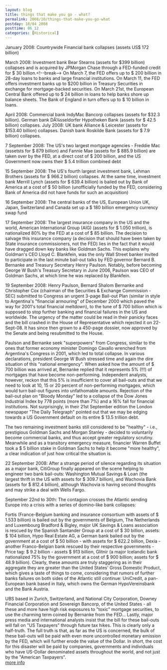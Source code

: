 ```yaml
---
layout: blog
title: things that make you go - what?
permalink: 2008/10/things-that-make-you-go-what
postday: 10/04 2008
posttime: 06_12
categories: [Historical]
---
```


<p>January 2008: Countrywide Financial bank collapses (assets US$ 172 billion)</p>
<p>March 2008: Investment bank Bear Stearns (assets for $399 billion) collapses and is acquired by JPMorgan Chase through a FED-funded credit for $ 30 billion.&lt;!--break--> On March 7, the FED offers up to $ 200 billion in 28-day loans to banks and large financial institutions. On March 11, the FED offers investment banks up to $200 billion in Treasury Securities in exchange for mortgage-backed securities. On March 21st, the European Central Bank offered up to $ 24 billion in loans to help banks shore up balance sheets. The Bank of England in turn offers up to $ 10 billion in loans.</p>
<p>April 2008: Commercial bank IndyMac Bancorp collapses (assets for $32.3 billion). German bank DÃ¼sseldorfer Hypotheken Bank (assets for $ 42.5 billion) collapses. July 2008: UK bank Alliance &amp; Leicester (assets for $153.40 billion) collapses. Danish bank Roskilde Bank (assets for $ 7.9 billion) collapses.</p>
<p>7 September 2008: The US's two largest mortgage agencies - Freddie Mac (assetsts for $ 879 billion) and Fannie Mae (assets for $ 885.9 billion) are taken over by the FED, at a direct cost of $ 200 billion, and the US Government now owns their $ 5.4 trillion combined debt</p>
<p>15 September 2008: The US's fourth largest investment bank, Lehman Brothers (assets for $ 966.2 billion) collapses. At the same time, investment bank Merrill Lynch (assets for $ 639.4 billion) is bailed out by Bank of America at a cost of $ 50 billion (unofficially funded by the FED, considering Bank of America did not have funds for such an acquisition)</p>
<p>16 September 2008: The central banks of the US, European Union UK, Japan, Switzerland and Canada set up a $ 180 billion emergency currency swap fund</p>
<p>17 September 2008: The largest insurance company in the US and the world, American International Group (AIG) (assets for $ 1.050 trillion), is nationalized 80% by the FED at a cost of $ 85 billion. The decision to salvage this insurance company (a decision that should have been taken by State insurance commissioners, not the FED) lies in the fact that it would have dragged down key banks like Goldman Sachs. This explains why Goldman's CEO Lloyd C. Blankfein, was the only Wall Street banker invited to participate in the last minute bail-out talks by FED governor Bernard B. Bernanke and Treasury Secretary Henry Paulson. Notably, before becoming George W Bush's Treasury Secretary in June 2006, Paulson was CEO of Goldman Sachs, at which time he was replaced by Blankfein.</p>
<p>19 September 2008: Henry Paulson, Bernard Shalom Bernanke and Christopher Cox (chairman of the Securities &amp; Exchange Commission - SEC) submitted to Congress an urgent 3-page Bail-out Plan (similar in style to Argentina's "financial armouring" of December 2000 which paved the way for 2001's total financial meltdown), to the tune of $ 700 billion which is supposed to stop further banking and financial failures in the US and worldwide. The urgency of the matter could be read in their panicky faces and the bill crashed in the House of Representative which rejected it on 22-Sept-08. It has since then grown to a 450-page dossier, now approved by the Senate and being resubmitted to the House.</p>
<p>Paulson and Bernanke seek "superpowers" from Congress, similar to the ones that former economy minister Domingo Cavallo wrenched from Argentina's Congress in 2001, which led to total collapse. In various declarations, president George W Bush stressed time and again the dire situation of this "national emergency". When asked how the amount of $ 700 billion was arrived at, Bernanke replied that it represents 5% (!!!) of mortgages that have become non-performing. Independent analysts, however, reckon that this 5% is insufficient to cover all bail-outs and that we need to look at 10, 15 or 20 percent of non-performing mortgages, which would turn bail-out figures into unfathomable amounts. Rejection of the bail-out plan on "Bloody Monday" led to a collapse of the Dow Jones Industrial Index by 778 points (more than 7%) and a 16% fall for financial institutions. Not surprisingly, in their 21st September edition the London newspaper "The Daily Telegraph" pointed out that we may be edging towards a US Government default on its entire $ 13.5 trillion debt.</p>
<p>The two remaining investment banks still considered to be "healthy" - i.e., prestigious Goldman Sachs and Morgan Stanley - decided to voluntarily become commercial banks, and thus accept greater regulatory scrutiny. Meanwhile and as a transitory emergency measure, financier Warren Buffet took a $ 5 billion stake in Goldman Sachs to help it become "more healthy", a clear indication of just how critical the situation is.</p>
<p>22 September 2008: After a strange period of silence regarding its situation as a major bank, CitiGroup finally appeared on the scene helping to engineer two bank bail-outs: Washington Mutual Savings &amp; Loan (the largest thrift in the US with assets for $ 309.7 billion), and Wachovia Bank (assets for $ 812.4 billion), although Wachovia is having second thoughts and may strike a deal with Wells Fargo.</p>
<p>September 22nd to 30th: The contagion crosses the Atlantic sending Europe into a crisis with a series of domino-like bank collapses:</p>
<p>Fortis (France-Belgium banking and insurance consortium with assets of $ 1.533 billion) is bailed out by the governments of Belgium, The Netherlands and Luxembourg Bradford &amp; Bigley, major UK Savings &amp; Loans association is rescued by the Spanish Santander Group at a cost of $ 30 billion, assets: $ 104 billion, Hypo Real Estate AG, a German bank bailed out by the government at a cost of $ 50 billion - with assets for $ 622.2 billion, Dexia - another Franco-Belgian bank rescued by their respective governments - Price tag: $ 9.2 billion - assets $ 913 billion, Glitnir (a major Icelandic bank nationalized 75% by the government at a cost of $ 900 billion; assets for $ 48.9 billion). Clearly, these amounts are truly staggering as in their aggregate they are greater than the United States' Gross Domestic Product, which gives a taste of things to come, considering that rumors of further banks failures on both sides of the Atlantic still continue: UniCredit, a pan-European bank based in Italy, which owns the German HypoVereinsbank and the Bank Austria.</p>
<p>UBS based in Zurich, Switzerland, and National City Corporation, Downey Financial Corporation and Sovereign Bancorp, of the United States - all these and more have high risk exposures to "toxic" mortgage securities, to use the charming term coined by Bernanke from the FED... Lastly, major press media and international analysts insist that the bill for these bail-outs will fall on "US Taxpayers" through future tax hikes. This is clearly only a half-truth. The full truth is that, as far as the US is concerned, the bulk of these bail-outs will be paid with even more uncontrolled monetary emission by the FED, which will further erode the value of the Dollar. In short, the cost for this disaster will be paid by companies, governments and individuals who have US-Dollar denominated assets throughout the world, and not just by the "American Taxpayers".<br /><a href="http://www.informationclearinghouse.info/article20939.htm">more info</a></p>
